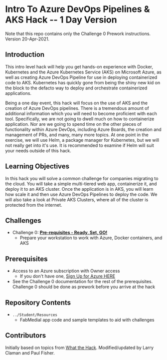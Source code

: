 # Intro To Azure DevOps Pipelines & AKS Hack -- 1 Day Version

Note that this repo contains only the Challenge 0 Prework instructions.  Version 20-Apr-2021.

## Introduction
This intro level hack will help you get hands-on experience with Docker, Kubernetes and the Azure Kubernetes Service (AKS) on Microsoft Azure, as well as creating Azure DevOps Pipeline for use in deploying containerized code to AKS. Kubernetes has quickly gone from being the shiny new kid on the block to the defacto way to deploy and orchestrate containerized applications.

Being a one day event, this hack will focus on the use of AKS and the creation of Azure DevOps pipelines.  There is a tremendous amount of additional information which you will need to become proficient with each tool.  Specifically, we are not going to dwell much on how to containerize application.  Nor are we going to spend time on the other pieces of functionality within Azure DevOps, including Azure Boards, the creation and management of PRs, and many, many more topics.  At one point in the exercise, we will use Helm, a package manager for Kubernetes, but we will not really get into it's use.  It is recommended to examine if Helm will suit your needs outside of this hack.

## Learning Objectives
In this hack you will solve a common challenge for companies migrating to the cloud. You will take a simple multi-tiered web app, containerize it, and deploy it to an AKS cluster. Once the application is in AKS, you will learn how scale it and then use Azure DevOps Pipelines to deploy the code.  We will also take a look at Private AKS Clusters, where all of the cluster is protected from the internet.

## Challenges
- Challenge 0: **[Pre-requisites - Ready, Set, GO!](Student/00-prereqs.md)**
   - Prepare your workstation to work with Azure, Docker containers, and AKS
   
## Prerequisites

- Access to an Azure subscription with Owner access
   - If you don't have one, [Sign Up for Azure HERE](https://azure.microsoft.com/en-us/free/)
- See the Challenge 0 documentation for the rest of the prerequisites.  Challenge 0 should be done as prework before you arrive at the hack

## Repository Contents
- `../Student/Resources`
   - FabMedial app code and sample templates to aid with challenges

## Contributors
Initially based on topics from [What the Hack](https://github.com/microsoft/WhatTheHack).  Modified/updated by Larry Claman and Paul Fisher.
